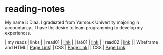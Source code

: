 # reading-notes
 My name is Diaa. I graduated from Yarmouk University majoring in accountancy..
 I have the desire to learn programming to develop my experiences.

| my reads           | links                 |
| read01             | [link](read01.md)     |
| lab01              | [link](lab01.md)      |
| read02             | [link](read02.md)     |
| Wireframe and HTML | [Page Link](Read03.md)|
| CSS                | [Page Link](Read04.md)|
| CSS                | [Page Link](Read06.md)|



